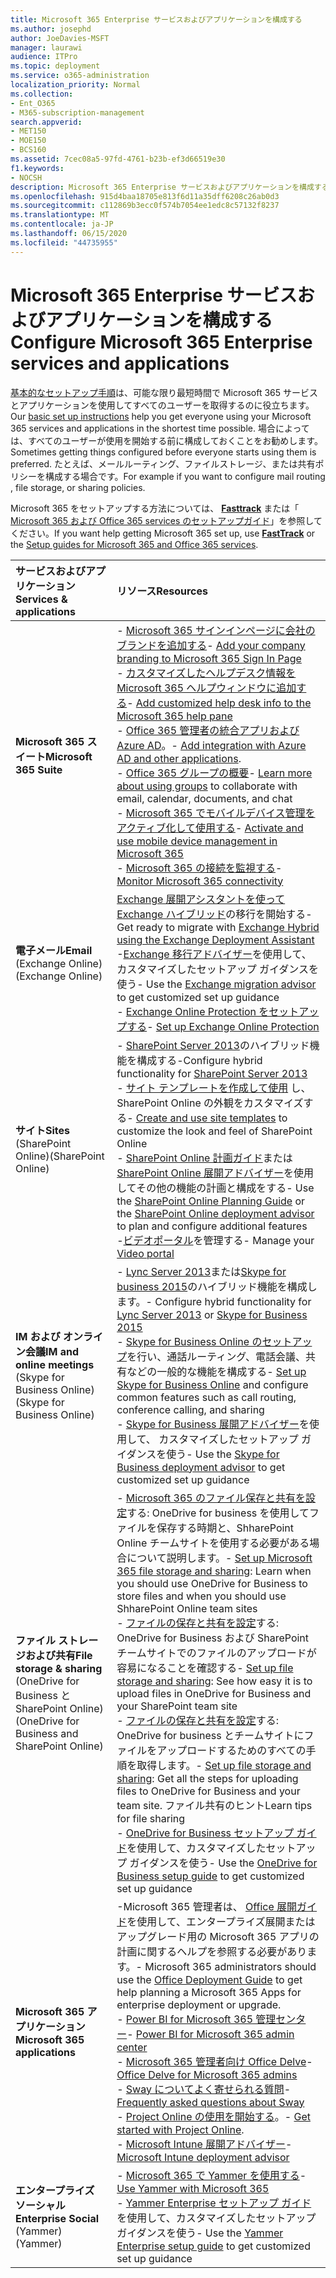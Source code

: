 ```yaml
---
title: Microsoft 365 Enterprise サービスおよびアプリケーションを構成する
ms.author: josephd
author: JoeDavies-MSFT
manager: laurawi
audience: ITPro
ms.topic: deployment
ms.service: o365-administration
localization_priority: Normal
ms.collection:
- Ent_O365
- M365-subscription-management
search.appverid:
- MET150
- MOE150
- BCS160
ms.assetid: 7cec08a5-97fd-4761-b23b-ef3d66519e30
f1.keywords:
- NOCSH
description: Microsoft 365 Enterprise サービスおよびアプリケーションを構成する
ms.openlocfilehash: 915d4baa18705e813f6d11a35dff6208c26ab0d3
ms.sourcegitcommit: c112869b3ecc0f574b7054ee1edc8c57132f8237
ms.translationtype: MT
ms.contentlocale: ja-JP
ms.lasthandoff: 06/15/2020
ms.locfileid: "44735955"
---
```

# <a name="configure-microsoft-365-enterprise-services-and-applications"></a><span data-ttu-id="2cccb-103">Microsoft 365 Enterprise サービスおよびアプリケーションを構成する</span><span class="sxs-lookup"><span data-stu-id="2cccb-103">Configure Microsoft 365 Enterprise services and applications</span></span>

<span data-ttu-id="2cccb-104">[基本的なセットアップ手順](https://docs.microsoft.com/microsoft-365/admin/setup/setup)は、可能な限り最短時間で Microsoft 365 サービスとアプリケーションを使用してすべてのユーザーを取得するのに役立ちます。</span><span class="sxs-lookup"><span data-stu-id="2cccb-104">Our [basic set up instructions](https://docs.microsoft.com/microsoft-365/admin/setup/setup) help you get everyone using your Microsoft 365 services and applications in the shortest time possible.</span></span> <span data-ttu-id="2cccb-105">場合によっては、すべてのユーザーが使用を開始する前に構成しておくことをお勧めします。</span><span class="sxs-lookup"><span data-stu-id="2cccb-105">Sometimes getting things configured before everyone starts using them is preferred.</span></span> <span data-ttu-id="2cccb-106">たとえば、メールルーティング、ファイルストレージ、または共有ポリシーを構成する場合です。</span><span class="sxs-lookup"><span data-stu-id="2cccb-106">For example if you want to configure mail routing , file storage, or sharing policies.</span></span> 
  
<span data-ttu-id="2cccb-107">Microsoft 365 をセットアップする方法については、 **[Fasttrack](https://www.microsoft.com/fasttrack/microsoft-365)** または「 [Microsoft 365 および Office 365 services のセットアップガイド](setup-guides-for-office-365.md)」を参照してください。</span><span class="sxs-lookup"><span data-stu-id="2cccb-107">If you want help getting Microsoft 365 set up, use **[FastTrack](https://www.microsoft.com/fasttrack/microsoft-365)** or the [Setup guides for Microsoft 365 and Office 365 services](setup-guides-for-office-365.md).</span></span>
  
|<span data-ttu-id="2cccb-108">**サービスおよびアプリケーション**</span><span class="sxs-lookup"><span data-stu-id="2cccb-108">**Services & applications**</span></span>|<span data-ttu-id="2cccb-109">**リソース**</span><span class="sxs-lookup"><span data-stu-id="2cccb-109">**Resources**</span></span>|
|:-----|:-----|
|<span data-ttu-id="2cccb-110">**Microsoft 365 スイート**</span><span class="sxs-lookup"><span data-stu-id="2cccb-110">**Microsoft 365 Suite**</span></span> |<span data-ttu-id="2cccb-111">- [Microsoft 365 サインインページに会社のブランドを追加する](https://support.office.com/article/Add-your-company-branding-to-Office-365-Sign-In-Page-a1229cdb-ce19-4da5-90c7-2b9b146aef0a)</span><span class="sxs-lookup"><span data-stu-id="2cccb-111">- [Add your company branding to Microsoft 365 Sign In Page](https://support.office.com/article/Add-your-company-branding-to-Office-365-Sign-In-Page-a1229cdb-ce19-4da5-90c7-2b9b146aef0a)</span></span> <br> <span data-ttu-id="2cccb-112">- [カスタマイズしたヘルプデスク情報を Microsoft 365 ヘルプウィンドウに追加する](https://support.office.com/article/Add-customized-help-desk-info-to-the-Office-365-help-pane-9dd9b104-68f7-4d49-9a30-82561c7d79a3)</span><span class="sxs-lookup"><span data-stu-id="2cccb-112">- [Add customized help desk info to the Microsoft 365 help pane](https://support.office.com/article/Add-customized-help-desk-info-to-the-Office-365-help-pane-9dd9b104-68f7-4d49-9a30-82561c7d79a3)</span></span> <br> <span data-ttu-id="2cccb-113">- [Office 365 管理者の統合アプリおよび Azure AD](https://support.office.com/article/Integrated-Apps-and-Azure-AD-for-Office-365-administrators-cb2250e3-451e-416f-bf4e-363549652c2a)。</span><span class="sxs-lookup"><span data-stu-id="2cccb-113">- [Add integration with Azure AD and other applications](https://support.office.com/article/Integrated-Apps-and-Azure-AD-for-Office-365-administrators-cb2250e3-451e-416f-bf4e-363549652c2a).</span></span>  <br> <span data-ttu-id="2cccb-114">- [Office 365 グループの概要](https://support.office.com/Article/Learn-more-about-groups-b565caa1-5c40-40ef-9915-60fdb2d97fa2)</span><span class="sxs-lookup"><span data-stu-id="2cccb-114">- [Learn more about using groups](https://support.office.com/Article/Learn-more-about-groups-b565caa1-5c40-40ef-9915-60fdb2d97fa2) to collaborate with email, calendar, documents, and chat</span></span> <br> <span data-ttu-id="2cccb-115">- [Microsoft 365 でモバイルデバイス管理をアクティブ化して使用する](https://support.office.microsoft.com/article/Manage-mobile-devices-in-Office-365-dd892318-bc44-4eb1-af00-9db5430be3cd)</span><span class="sxs-lookup"><span data-stu-id="2cccb-115">- [Activate and use mobile device management in Microsoft 365](https://support.office.microsoft.com/article/Manage-mobile-devices-in-Office-365-dd892318-bc44-4eb1-af00-9db5430be3cd)</span></span> <br> <span data-ttu-id="2cccb-116">- [Microsoft 365 の接続を監視する](monitor-connectivity.md)</span><span class="sxs-lookup"><span data-stu-id="2cccb-116">- [Monitor Microsoft 365 connectivity](monitor-connectivity.md)</span></span> |
|<span data-ttu-id="2cccb-117">**電子メール**</span><span class="sxs-lookup"><span data-stu-id="2cccb-117">**Email**</span></span> <br> <span data-ttu-id="2cccb-118">(Exchange Online)</span><span class="sxs-lookup"><span data-stu-id="2cccb-118">(Exchange Online)</span></span> | <span data-ttu-id="2cccb-119">[Exchange 展開アシスタントを使って Exchange ハイブリッド](https://technet.microsoft.com/exdeploy2013)の移行を開始する</span><span class="sxs-lookup"><span data-stu-id="2cccb-119">- Get ready to migrate with [Exchange Hybrid using the Exchange Deployment Assistant](https://technet.microsoft.com/exdeploy2013)</span></span>  <br> <span data-ttu-id="2cccb-120">-[Exchange 移行アドバイザー](https://aka.ms/office365setup)を使用して、カスタマイズしたセットアップ ガイダンスを使う</span><span class="sxs-lookup"><span data-stu-id="2cccb-120">- Use the [Exchange migration advisor](https://aka.ms/office365setup) to get customized set up guidance</span></span>  <br> <span data-ttu-id="2cccb-121">- [Exchange Online Protection をセットアップする](https://technet.microsoft.com/library/jj723153%28v=exchg.150%29.aspx)</span><span class="sxs-lookup"><span data-stu-id="2cccb-121">- [Set up Exchange Online Protection](https://technet.microsoft.com/library/jj723153%28v=exchg.150%29.aspx)</span></span> |
|<span data-ttu-id="2cccb-122">**サイト**</span><span class="sxs-lookup"><span data-stu-id="2cccb-122">**Sites**</span></span> <br> <span data-ttu-id="2cccb-123">(SharePoint Online)</span><span class="sxs-lookup"><span data-stu-id="2cccb-123">(SharePoint Online)</span></span> | <span data-ttu-id="2cccb-124">- [SharePoint Server 2013](https://technet.microsoft.com/library/jj838715)のハイブリッド機能を構成する</span><span class="sxs-lookup"><span data-stu-id="2cccb-124">-Configure hybrid functionality for [SharePoint Server 2013](https://technet.microsoft.com/library/jj838715)</span></span><br> <span data-ttu-id="2cccb-125">- [サイト テンプレートを作成して使用](https://support.office.com/article/Create-and-use-site-templates-60371B0F-00E0-4C49-A844-34759EBDD989) し、SharePoint Online の外観をカスタマイズする</span><span class="sxs-lookup"><span data-stu-id="2cccb-125">- [Create and use site templates](https://support.office.com/article/Create-and-use-site-templates-60371B0F-00E0-4C49-A844-34759EBDD989) to customize the look and feel of SharePoint Online</span></span> <br> <span data-ttu-id="2cccb-126">- [SharePoint Online 計画ガイド](https://support.office.com/article/SharePoint-Online-Planning-Guide-for-Office-365-for-business-d5089cdf-3fd2-4230-acbd-20ecda2f9bb8)または[SharePoint Online 展開アドバイザー](https://aka.ms/spoguidance)を使用してその他の機能の計画と構成をする</span><span class="sxs-lookup"><span data-stu-id="2cccb-126">- Use the [SharePoint Online Planning Guide](https://support.office.com/article/SharePoint-Online-Planning-Guide-for-Office-365-for-business-d5089cdf-3fd2-4230-acbd-20ecda2f9bb8) or the [SharePoint Online deployment advisor](https://aka.ms/spoguidance) to plan and configure additional features</span></span> <br> <span data-ttu-id="2cccb-127">-[ビデオポータル](https://support.office.com/article/Manage-your-Office-365-Video-portal-c059465b-eba9-44e1-b8c7-8ff7793ff5da)を管理する</span><span class="sxs-lookup"><span data-stu-id="2cccb-127">- Manage your [Video portal](https://support.office.com/article/Manage-your-Office-365-Video-portal-c059465b-eba9-44e1-b8c7-8ff7793ff5da)</span></span> |
|<span data-ttu-id="2cccb-128">**IM および オンライン会議**</span><span class="sxs-lookup"><span data-stu-id="2cccb-128">**IM and online meetings**</span></span> <br> <span data-ttu-id="2cccb-129">(Skype for Business Online)</span><span class="sxs-lookup"><span data-stu-id="2cccb-129">(Skype for Business Online)</span></span> | <span data-ttu-id="2cccb-130">- [Lync Server 2013](https://technet.microsoft.com/library/jj204805)または[Skype for business 2015](https://technet.microsoft.com/library/jj205403)のハイブリッド機能を構成します。</span><span class="sxs-lookup"><span data-stu-id="2cccb-130">- Configure hybrid functionality for [Lync Server 2013](https://technet.microsoft.com/library/jj204805) or [Skype for Business 2015](https://technet.microsoft.com/library/jj205403)</span></span><br> <span data-ttu-id="2cccb-131">- [Skype for Business Online のセットアップ](https://support.office.com/article/Set-up-Skype-for-Business-Online-40296968-e779-4259-980b-c2de1c044c6e)を行い、通話ルーティング、電話会議、共有などの一般的な機能を構成する</span><span class="sxs-lookup"><span data-stu-id="2cccb-131">- [Set up Skype for Business Online](https://support.office.com/article/Set-up-Skype-for-Business-Online-40296968-e779-4259-980b-c2de1c044c6e) and configure common features such as call routing, conference calling, and sharing</span></span>  <br> <span data-ttu-id="2cccb-132">- [Skype for Business 展開アドバイザー](https://aka.ms/skypeguidance)を使用して、 カスタマイズしたセットアップ ガイダンスを使う</span><span class="sxs-lookup"><span data-stu-id="2cccb-132">- Use the [Skype for Business deployment advisor](https://aka.ms/skypeguidance) to get customized set up guidance</span></span> |
| <span data-ttu-id="2cccb-133">**ファイル ストレージおよび共有**</span><span class="sxs-lookup"><span data-stu-id="2cccb-133">**File storage & sharing**</span></span> <br> <span data-ttu-id="2cccb-134">(OneDrive for Business と SharePoint Online)</span><span class="sxs-lookup"><span data-stu-id="2cccb-134">(OneDrive for Business and SharePoint Online)</span></span> | <span data-ttu-id="2cccb-135">- [Microsoft 365 のファイル保存と共有を設定](https://support.office.com/article/7aa9cdc8-2245-4218-81ee-86fa7c35f1de#BKMK_WhatDif)する: OneDrive for business を使用してファイルを保存する時期と、ShharePoint Online チームサイトを使用する必要がある場合について説明します。</span><span class="sxs-lookup"><span data-stu-id="2cccb-135">- [Set up Microsoft 365 file storage and sharing](https://support.office.com/article/7aa9cdc8-2245-4218-81ee-86fa7c35f1de#BKMK_WhatDif): Learn when you should use OneDrive for Business to store files and when you should use ShharePoint Online team sites</span></span> <br> <span data-ttu-id="2cccb-136">- [ファイルの保存と共有を設定](https://support.office.com/article/7aa9cdc8-2245-4218-81ee-86fa7c35f1de#BKMK_MoveDocsVideo)する: OneDrive for Business および SharePoint チームサイトでのファイルのアップロードが容易になることを確認する</span><span class="sxs-lookup"><span data-stu-id="2cccb-136">- [Set up file storage and sharing](https://support.office.com/article/7aa9cdc8-2245-4218-81ee-86fa7c35f1de#BKMK_MoveDocsVideo): See how easy it is to upload files in OneDrive for Business and your SharePoint team site</span></span> <br> <span data-ttu-id="2cccb-137">- [ファイルの保存と共有を設定](https://support.office.com/article/7aa9cdc8-2245-4218-81ee-86fa7c35f1de#BKMK_Store)する: OneDrive for business とチームサイトにファイルをアップロードするためのすべての手順を取得します。</span><span class="sxs-lookup"><span data-stu-id="2cccb-137">- [Set up file storage and sharing](https://support.office.com/article/7aa9cdc8-2245-4218-81ee-86fa7c35f1de#BKMK_Store): Get all the steps for uploading files to OneDrive for Business and your team site.</span></span> <span data-ttu-id="2cccb-138">ファイル共有のヒント</span><span class="sxs-lookup"><span data-stu-id="2cccb-138">Learn tips for file sharing</span></span> <br> <span data-ttu-id="2cccb-139">- [OneDrive for Business セットアップ ガイド](https://aka.ms/OD4Bguidance)を使用して、カスタマイズしたセットアップ ガイダンスを使う</span><span class="sxs-lookup"><span data-stu-id="2cccb-139">- Use the [OneDrive for Business setup guide](https://aka.ms/OD4Bguidance) to get customized set up guidance</span></span> |
|<span data-ttu-id="2cccb-140">**Microsoft 365 アプリケーション**</span><span class="sxs-lookup"><span data-stu-id="2cccb-140">**Microsoft 365 applications**</span></span> | <span data-ttu-id="2cccb-141">-Microsoft 365 管理者は、 [Office 展開ガイド](https://docs.microsoft.com/deployoffice)を使用して、エンタープライズ展開またはアップグレード用の Microsoft 365 アプリの計画に関するヘルプを参照する必要があります。</span><span class="sxs-lookup"><span data-stu-id="2cccb-141">- Microsoft 365 administrators should use the [Office Deployment Guide](https://docs.microsoft.com/deployoffice) to get help planning a Microsoft 365 Apps for enterprise deployment or upgrade.</span></span>  <br> <span data-ttu-id="2cccb-142">- [Power BI for Microsoft 365 管理センター](https://support.office.com/article/Power-BI-for-Office-365-Admin-Center-Help-5e391ecb-500c-47a3-bd0f-a6173b541044)</span><span class="sxs-lookup"><span data-stu-id="2cccb-142">- [Power BI for Microsoft 365 admin center](https://support.office.com/article/Power-BI-for-Office-365-Admin-Center-Help-5e391ecb-500c-47a3-bd0f-a6173b541044)</span></span> <br> <span data-ttu-id="2cccb-143">- [Microsoft 365 管理者向け Office Delve](https://support.office.com/article/Office-Delve-for-Office-365-admins-54f87a42-15a4-44b4-9df0-d36287d9531b)</span><span class="sxs-lookup"><span data-stu-id="2cccb-143">- [Office Delve for Microsoft 365 admins](https://support.office.com/article/Office-Delve-for-Office-365-admins-54f87a42-15a4-44b4-9df0-d36287d9531b)</span></span> <br> <span data-ttu-id="2cccb-144">- [Sway についてよく寄せられる質問](https://support.office.com/article/446380fa-25bf-47b2-996c-e12cb2f9d075)</span><span class="sxs-lookup"><span data-stu-id="2cccb-144">- [Frequently asked questions about Sway](https://support.office.com/article/446380fa-25bf-47b2-996c-e12cb2f9d075)</span></span> <br> <span data-ttu-id="2cccb-145">- [Project Online の使用を開始する](https://support.office.com/article/Get-started-with-Project-Online-e3e5f64f-ada5-4f9d-a578-130b2d4e5f11)。</span><span class="sxs-lookup"><span data-stu-id="2cccb-145">- [Get started with Project Online](https://support.office.com/article/Get-started-with-Project-Online-e3e5f64f-ada5-4f9d-a578-130b2d4e5f11).</span></span>  <br> <span data-ttu-id="2cccb-146">- [Microsoft Intune 展開アドバイザー](https://aka.ms/intuneguidance)</span><span class="sxs-lookup"><span data-stu-id="2cccb-146">- [Microsoft Intune deployment advisor](https://aka.ms/intuneguidance)</span></span> |
|<span data-ttu-id="2cccb-147">**エンタープライズ ソーシャル**</span><span class="sxs-lookup"><span data-stu-id="2cccb-147">**Enterprise Social**</span></span> <br> <span data-ttu-id="2cccb-148">(Yammer)</span><span class="sxs-lookup"><span data-stu-id="2cccb-148">(Yammer)</span></span> | <span data-ttu-id="2cccb-149">- [Microsoft 365 で Yammer を使用する](https://support.office.com/article/Plan-for-Yammer-integration-with-Office-365-4086681f-6de1-4d39-aa72-752b2af1cbd7)</span><span class="sxs-lookup"><span data-stu-id="2cccb-149">- [Use Yammer with Microsoft 365](https://support.office.com/article/Plan-for-Yammer-integration-with-Office-365-4086681f-6de1-4d39-aa72-752b2af1cbd7)</span></span>  <br> <span data-ttu-id="2cccb-150">- [Yammer Enterprise セットアップ ガイド](https://aka.ms/yammerdeploy)を使用して、カスタマイズしたセットアップ ガイダンスを使う</span><span class="sxs-lookup"><span data-stu-id="2cccb-150">- Use the [Yammer Enterprise setup guide](https://aka.ms/yammerdeploy) to get customized set up guidance</span></span> |
